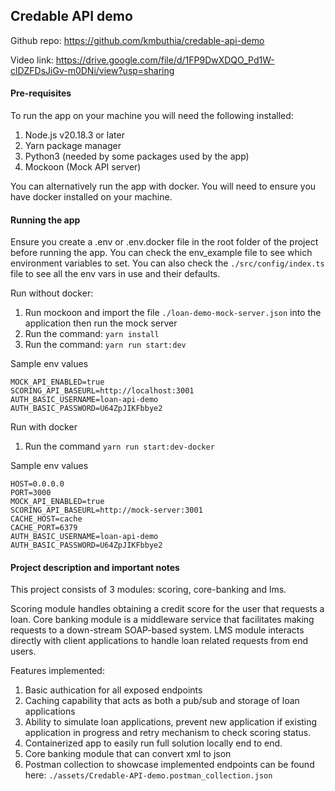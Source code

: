 ## Credable API demo

Github repo: https://github.com/kmbuthia/credable-api-demo

Video link: https://drive.google.com/file/d/1FP9DwXDQO_Pd1W-clDZFDsJiGv-m0DNi/view?usp=sharing

#### Pre-requisites
To run the app on your machine you will need the following installed:
1. Node.js v20.18.3 or later
2. Yarn package manager
3. Python3 (needed by some packages used by the app)
4. Mockoon (Mock API server)

You can alternatively run the app with docker. You will need to ensure you have docker installed
on your machine.

#### Running the app
Ensure you create a .env or .env.docker file in the root folder of the project before running the app.
You can check the env_example file to see which environment variables to set. You can also check the
`./src/config/index.ts` file to see all the env vars in use and their defaults.

Run without docker:
1. Run mockoon and import the file `./loan-demo-mock-server.json` into the application then run the mock server
2. Run the command: `yarn install`
3. Run the command: `yarn run start:dev`

Sample env values

```
MOCK_API_ENABLED=true
SCORING_API_BASEURL=http://localhost:3001
AUTH_BASIC_USERNAME=loan-api-demo
AUTH_BASIC_PASSWORD=U64ZpJIKFbbye2
```

Run with docker
1. Run the command `yarn run start:dev-docker`

Sample env values

```
HOST=0.0.0.0
PORT=3000
MOCK_API_ENABLED=true
SCORING_API_BASEURL=http://mock-server:3001
CACHE_HOST=cache
CACHE_PORT=6379
AUTH_BASIC_USERNAME=loan-api-demo
AUTH_BASIC_PASSWORD=U64ZpJIKFbbye2
```

#### Project description and important notes
This project consists of 3 modules: scoring, core-banking and lms.

Scoring module handles obtaining a credit score for the user that requests a loan.
Core banking module is a middleware service that facilitates making requests to a down-stream SOAP-based system.
LMS module interacts directly with client applications to handle loan related requests from end users.

Features implemented:
1. Basic authication for all exposed endpoints
2. Caching capability that acts as both a pub/sub and storage of loan applications
3. Ability to simulate loan applications, prevent new application if existing application in progress and
   retry mechanism to check scoring status.
4. Containerized app to easily run full solution locally end to end.
5. Core banking module that can convert xml to json
6. Postman collection to showcase implemented endpoints can be found here: `./assets/Credable-API-demo.postman_collection.json`



